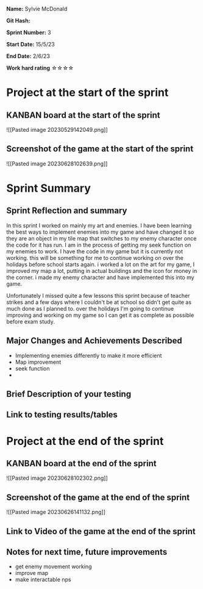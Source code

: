 **Name:** Sylvie McDonald

**Git Hash:** 

**Sprint Number:** 3

**Start Date:** 15/5/23

**End Date:** 2/6/23

**Work hard rating**
☆☆☆☆
# Project at the start of the sprint
## **KANBAN board at the start of the sprint**
![[Pasted image 20230529142049.png]]
## **Screenshot of the game at the start of the sprint**
![[Pasted image 20230628102639.png]]
# Sprint Summary
## **Sprint Reflection and summary**


In this sprint I worked on mainly my art and enemies.  I have been learning the best ways to implement enemies into my game and have changed it so they are an object in my tile map that switches to my enemy character once the code for it has run. I am in the process of getting my seek function on my enemies to work. I have the code in my game but it is currently not working. this will be something for me to continue working on over the holidays before school starts again. i worked a lot on the art for my game, I improved my map a lot, putting in actual buildings and the icon for money in the corner. i made my enemy character and have implemented this into my game. 

Unfortunately I missed quite a few lessons this sprint because of teacher strikes and a few days where I couldn't be at school so didn't get quite as much done as I planned to. over the holidays I'm going to continue improving and working on my game so I can get it as complete as possible before exam study.



## **Major Changes and Achievements Described**
- Implementing enemies differently to make it more efficient
- Map improvement
- seek function
-
## **Brief Description of your testing**




## **Link to testing results/tables**


# Project at the end of the sprint
## **KANBAN board at the end of the sprint**
![[Pasted image 20230628102302.png]]
## **Screenshot of the game at the end of the sprint**
![[Pasted image 20230626141132.png]]

## Link to **Video of the game at the end of the sprint**


## **Notes for next time, future improvements**
- get enemy movement working
- improve map
- make interactable nps